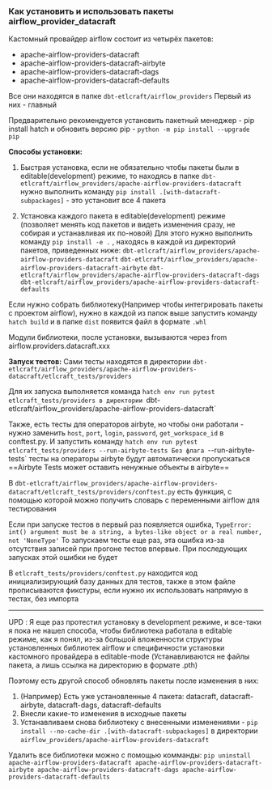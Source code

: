 ### **Как установить и использовать пакеты airflow_provider_datacraft**

Кастомный провайдер airflow состоит из четырёх пакетов:
-  apache-airflow-providers-datacraft
-  apache-airflow-providers-datacraft-airbyte
-  apache-airflow-providers-datacraft-dags
-  apache-airflow-providers-datacraft-defaults

Все они находятся в папке `dbt-etlcraft/airflow_providers` Первый из них - главный

Предварительно рекомендуется установить пакетный менеджер - pip install hatch и обновить версию pip - `python -m pip install --upgrade pip`


**Способы установки:**
1. Быстрая установка, если не обязательно чтобы пакеты были в editable(development) режиме, то находясь в папке `dbt-etlcraft/airflow_providers/apache-airflow-providers-datacraft` нужно выполнить команду `pip install .[with-datacraft-subpackages]` - это установит все 4 пакета

2. Установка каждого пакета в editable(development) режиме (позволяет менять код пакетов и видеть изменения сразу, не собирая и устанавливая их по-новой)
   Для этого нужно выполнить команду `pip install -e .` , находясь в каждой из директорий пакетов, приведенных ниже:
   `dbt-etlcraft/airflow_providers/apache-airflow-providers-datacraft`
   `dbt-etlcraft/airflow_providers/apache-airflow-providers-datacraft-airbyte`
   `dbt-etlcraft/airflow_providers/apache-airflow-providers-datacraft-dags`
   `dbt-etlcraft/airflow_providers/apache-airflow-providers-datacraft-defaults`

Если нужно собрать библиотеку(Например чтобы интегрировать пакеты с проектом airflow), нужно в каждой из папок выше запустить команду `hatch build` и в папке `dist` появится файл в формате `.whl`

Модули библиотеки, после установки, вызываются через from airflow.providers.datacraft.xxx

**Запуск тестов:**
Сами тесты находятся в директории `dbt-etlcraft/airflow_providers/apache-airflow-providers-datacraft/etlcraft_tests/providers`

Для их запуска выполняется команда `hatch env run pytest etlcraft_tests/providers в директории `dbt-etlcraft/airflow_providers/apache-airflow-providers-datacraft`

Также, есть тесты для операторов airbyte, но чтобы они работали - нужно заменить `host`, `port`, `login`, `password`, `get_workspace_id` в conftest.py. И запустить команду `hatch env run pytest etlcraft_tests/providers --run-airbyte-tests
Без флага `--run-airbyte-tests` тесты на операторы airbyte будут автоматически пропускаться
==Airbyte Tests может оставить ненужные объекты в airbyte==

В `dbt-etlcraft/airflow_providers/apache-airflow-providers-datacraft/etlcraft_tests/providers/conftest.py` есть функция, с помощью которой можно получить словарь с переменными airflow для тестирования

Если при запуске тестов в первый раз появляется ошибка, `TypeError: int() argument must be a string, a bytes-like object or a real number, not 'NoneType'`  То запускаем тесты еще раз, эта ошибка из-за отсутствия записей при прогоне тестов впервые.
При последующих запусках этой ошибки не будет

В `etlcraft_tests/providers/conftest.py` находится код инициализирующий базу данных для тестов, также в этом файле прописываются фикстуры, если нужно их использовать напрямую в тестах, без импорта
________________________________________________________________________

UPD : Я еще раз протестил установку в development режиме, и все-таки я пока не нашел способа, чтобы библиотека работала в editable режиме, как я понял, из-за большой вложенности структуры установленных библиотек airflow и специфичности установки кастомного провайдера в editable-mode (Устанавливаются не файлы пакета, а лишь ссылка на директорию в формате .pth)

Поэтому есть другой способ обновлять пакеты после изменения в них: 
1. (Например) Есть уже установленные 4 пакета: datacraft, datacraft-airbyte, datacraft-dags, datacraft-defaults
2. Внесли какие-то изменения в исходные пакеты
3. Устанавливаем снова библиотеку с внесенными изменениями - 
   `pip install --no-cache-dir .[with-datacraft-subpackages]` в директории `airflow_providers/apache-airflow-providers-datacraft`

Удалить все библиотеки можно с помощью комманды:   `pip uninstall apache-airflow-providers-datacraft apache-airflow-providers-datacraft-airbyte apache-airflow-providers-datacraft-dags apache-airflow-providers-datacraft-defaults`